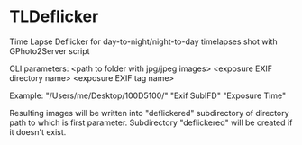 # TLDeflicker
Time Lapse Deflicker for day-to-night/night-to-day timelapses shot with GPhoto2Server script

CLI parameters:
&lt;path to folder with jpg/jpeg images&gt; &lt;exposure EXIF directory name&gt; &lt;exposure EXIF tag name&gt;

Example:
"/Users/me/Desktop/100D5100/" "Exif SubIFD" "Exposure Time"

Resulting images will be written into "deflickered" subdirectory of directory path to which is first parameter. 
Subdirectory "deflickered" will be created if it doesn't exist.
